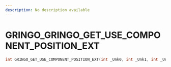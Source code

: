 ```yaml
---
description: No description available 
---
```


# GRINGO\_GRINGO_GET_USE_COMPONENT_POSITION_EXT

```cpp
int GRINGO_GET_USE_COMPONENT_POSITION_EXT(int _Unk0, int _Unk1, int _Unk2);
```